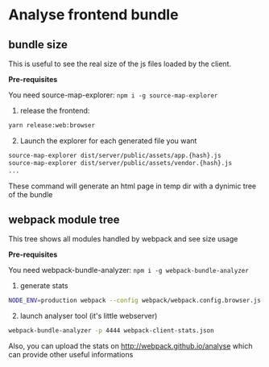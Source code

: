# Analyse frontend bundle

## bundle size

This is useful to see the real size of the js files loaded by the client.

**Pre-requisites**

You need source-map-explorer: `npm i -g source-map-explorer`

1. release the frontend:

  ```bash
  yarn release:web:browser
  ```

2. Launch the explorer for each generated file you want

  ```bash
  source-map-explorer dist/server/public/assets/app.{hash}.js
  source-map-explorer dist/server/public/assets/vendor.{hash}.js
  ...
  ```

These command will generate an html page in temp dir with a dynimic tree of the bundle

## webpack module tree

This tree shows all modules handled by webpack and see size usage

**Pre-requisites**

You need webpack-bundle-analyzer: `npm i -g webpack-bundle-analyzer`

1. generate stats

  ```bash
  NODE_ENV=production webpack --config webpack/webpack.config.browser.js -p --progress --profile --json > webpack-client-stats.json
  ```

2. launch analyser tool (it's little webserver)

  ```bash
  webpack-bundle-analyzer -p 4444 webpack-client-stats.json
  ```

Also, you can upload the stats on http://webpack.github.io/analyse which can provide other useful informations

